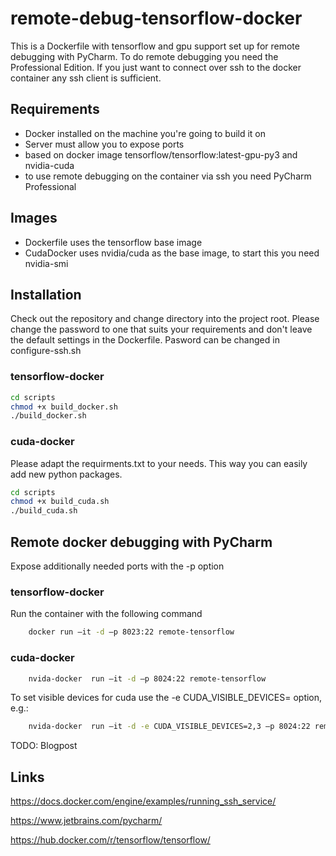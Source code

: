# remote-debug-tensorflow-docker
This is a Dockerfile with tensorflow and gpu support set up for remote debugging with PyCharm. 
To do remote debugging you need the Professional Edition. If you just want to connect over ssh to 
the docker container any ssh client is sufficient. 

## Requirements

- Docker installed on the machine you're going to build it on
- Server must allow you to expose ports
- based on docker image tensorflow/tensorflow:latest-gpu-py3 and nvidia-cuda
- to use remote debugging on the container via ssh you need PyCharm Professional

## Images

- Dockerfile uses the tensorflow base image
- CudaDocker uses nvidia/cuda as the base image, to start this you need nvidia-smi

## Installation
Check out the repository and change directory into the project root.
Please change the password to one that suits your requirements and don't 
leave the default settings in the Dockerfile.
Pasword can be changed in configure-ssh.sh
### tensorflow-docker
```bash
cd scripts
chmod +x build_docker.sh
./build_docker.sh
```
### cuda-docker
Please adapt the requirments.txt to your needs. This way you can easily add new python packages.

```bash
cd scripts
chmod +x build_cuda.sh
./build_cuda.sh
```

## Remote docker debugging with PyCharm

Expose additionally needed ports with the -p option

### tensorflow-docker

Run the container with the following command
```bash
    docker run –it -d –p 8023:22 remote-tensorflow
```

### cuda-docker

```bash
    nvida-docker  run –it -d –p 8024:22 remote-tensorflow
```

To set visible devices for cuda use the -e CUDA_VISIBLE_DEVICES= option, e.g.:

```bash
    nvida-docker  run –it -d -e CUDA_VISIBLE_DEVICES=2,3 –p 8024:22 remote-tensorflow
```


TODO: Blogpost


## Links
https://docs.docker.com/engine/examples/running_ssh_service/

https://www.jetbrains.com/pycharm/

https://hub.docker.com/r/tensorflow/tensorflow/



